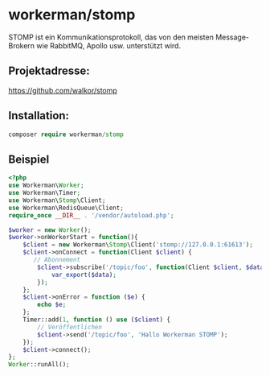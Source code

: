 # workerman/stomp

STOMP ist ein Kommunikationsprotokoll, das von den meisten Message-Brokern wie RabbitMQ, Apollo usw. unterstützt wird.

## Projektadresse:
https://github.com/walkor/stomp

## Installation:
```php
composer require workerman/stomp
```

## Beispiel
```php
<?php
use Workerman\Worker;
use Workerman\Timer;
use Workerman\Stomp\Client;
use Workerman\RedisQueue\Client;
require_once __DIR__ . '/vendor/autoload.php';

$worker = new Worker();
$worker->onWorkerStart = function(){
    $client = new Workerman\Stomp\Client('stomp://127.0.0.1:61613');
    $client->onConnect = function(Client $client) {
       // Abonnement
        $client->subscribe('/topic/foo', function(Client $client, $data) {
            var_export($data);
        });
    };
    $client->onError = function ($e) {
        echo $e;
    };
    Timer::add(1, function () use ($client) {
        // Veröffentlichen
        $client->send('/topic/foo', 'Hallo Workerman STOMP');
    });
    $client->connect();
};
Worker::runAll();
```

